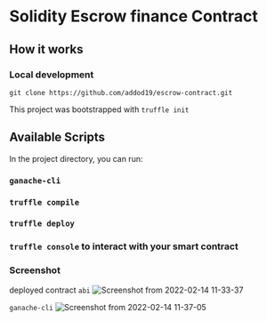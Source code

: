# Solidity Escrow finance Contract


## How it works


### Local development

`git clone https://github.com/addod19/escrow-contract.git`

This project was bootstrapped with `truffle init`

## Available Scripts

In the project directory, you can run:

### `ganache-cli`
### `truffle compile`
### `truffle deploy`
### `truffle console` to interact with your smart contract

### Screenshot
deployed contract `abi`
![Screenshot from 2022-02-14 11-33-37](https://user-images.githubusercontent.com/46388113/153857395-6fd3dd0e-d15e-429b-9acd-77ad7fbcba47.png)

`ganache-cli`
![Screenshot from 2022-02-14 11-37-05](https://user-images.githubusercontent.com/46388113/153857742-6502b82c-b792-4f70-a75f-a86d9806d585.png)

